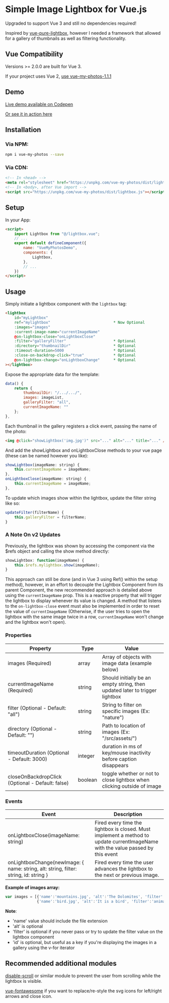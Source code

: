 # Simple Image Lightbox for Vue.js
Upgraded to support Vue 3 and still no dependencies required!

Inspired by <a href="https://github.com/DCzajkowski/vue-pure-lightbox">vue-pure-lightbox</a>, however I 
needed a framework that allowed for a gallery of thumbnails as well as filtering functionality.

## Vue Compatibility
Versions >= 2.0.0 are built for Vue 3.

If your project uses Vue 2, <a href="https://www.npmjs.com/package/vue-my-photos/v/1.1.1" target="_blank">use vue-my-photos-1.1.1</a>
## Demo
<a href="https://codepen.io/am283721/pen/GRjYPzb" target="_blank">Live demo available on Codepen</a>

<a href="https://andrew-mcgrath.com/Portfolio" target="_blank">Or see it in action here</a>

## Installation

### Via NPM:
```bash
npm i vue-my-photos --save
```

### Via CDN:
```html
<!-- In <head> -->
<meta rel="stylesheet" href="https://unpkg.com/vue-my-photos/dist/lightbox.css">
<!-- In <body>, after Vue import -->
<script src="https://unpkg.com/vue-my-photos/dist/lightbox.js"></script>
```

## Setup

In your App:
```html
<script>
    import Lightbox from "@/lightbox.vue";
    // ...
    export default defineComponent({
        name: "VueMyPhotosDemo",
        components: {
            Lightbox,
        },
        // ...
    })
</script>
```
## Usage

Simply initiate a lightbox component with the `lightbox` tag:

```html
<lightbox 
    id="myLightbox"
    ref="mylightbox"                            * Now Optional
    :images="images"
    :current-image-name="currentImageName"
    @on-lightbox-close="onLightboxClose"
    :filter="galleryFilter"                     * Optional
    :directory="thumbnailDir"                   * Optional
    :timeout-duration=5000                      * Optional
    :close-on-backdrop-click="true"             * Optional
    @on-lightbox-change="onLightboxChange"      * Optional
></lightbox>
```

Expose the appropriate data for the template:

```js
data() {
    return {
        thumbnailDir: "/.../.../",
        images: imageList,
        galleryFilter: "all",
        currentImageName: ""
    };
},
```

Each thumbnail in the gallery registers a click event, passing the name of the photo:

```html
<img @click="showLightbox('img.jpg')" src="..." alt="..." title="..." />
```

And add the showLightbox and onLightboxClose methods to your vue page (these can be named however you like):

```js
showLightbox(imageName: string) {
    this.currentImageName = imageName;
},
onLightboxClose(imageName: string) {
    this.currentImageName = imageName;
},
```

To update which images show within the lightbox, update the filter string like so:
```js
updateFilter(filterName) {
    this.galleryFilter = filterName;
}
```

### A Note On v2 Updates

Previously, the lightbox was shown by accessing the component via the $refs object and calling the show method directly:

```js
showLightbox: function(imageName) {
    this.$refs.mylightbox.show(imageName);
}
```

This approach can still be done (and in Vue 3 using Ref() within the setup method), however, in an effort to decouple the Lightbox Component from its parent Component, the new recommended approach is detailed above using the `currentImageName` prop. This is a reactive property that will trigger the lightbox to display whenever its value is changed. A method that listens to the `on-lightbox-close` event must also be implemented in order to reset the value of  `currentImageName` (Otherwise, if the user tries to open the lightbox with the same image twice in a row, `currentImageName` won't change and the lightbox won't open).

### Properties

| Property                                         | Type     | Value                                                                       |
| ------------------------------------------------ | -------- | --------------------------------------------------------------------------- |
| images (Required)                                | array    | Array of objects with image data (example below)                            |
| currentImageName (Required)                      | string   | Should initially be an empty string, then updated later to trigger lightbox |
| filter (Optional - Default: "all")               | string   | String to filter on specific images (Ex: "nature")                          |
| directory (Optional - Default: "")               | string   | Path to location of images (Ex: "/src/assets/")                             |
| timeoutDuration (Optional - Default: 3000)       | integer  | duration in ms of key/mouse inactivity before caption disappears            |
| closeOnBackdropClick (Optional - Default: false) | boolean  | toggle whether or not to close lightbox when clicking outside of image      |

### Events

| Event                                                                                     | Description                                                                                                                     |
| ----------------------------------------------------------------------------------------- | ------------------------------------------------------------------------------------------------------------------------------- |
| onLightboxClose(imageName: string)                                                        | Fired every time the lightbox is closed. Must implement a method to update currentImageName with the value passed by this event |
| onLightboxChange(newImage: { name: string, alt: string, filter: string, id: string }      | Fired every time the user advances the lightbox to the next or previous image.                                                  |

**Example of images array:**

```js
var images = [{'name':'mountains.jpg', 'alt':'The Dolomites', 'filter':'nature', 'id':'image1' },
              {'name':'bird.jpg', 'alt':'It is a bird', 'filter':'animals', 'id':'image2' }];
```

**Note**:
- 'name' value should include the file extension
- 'alt' is optional
- 'filter' is optional if you never pass or try to update the filter value on the lightbox component
- 'id' is optional, but useful as a key if you're displaying the images in a gallery using the v-for iterator

## Recommended additional modules

<a href="https://github.com/gilbarbara/disable-scroll#readme">disable-scroll</a> or similar module to prevent the user from scrolling while the lightbox is visible.

<a href="https://github.com/FortAwesome/vue-fontawesome">vue-fontawesome</a> if you want to replace/re-style the svg icons for left/right arrows and close icon.
